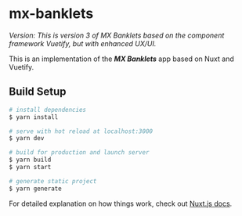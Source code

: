 # mx-banklets

_Version: This is version 3 of MX Banklets based on the component framework Vuetify, but with enhanced UX/UI._

This is an implementation of the _**MX Banklets**_ app based on Nuxt and Vuetify.

## Build Setup

```bash
# install dependencies
$ yarn install

# serve with hot reload at localhost:3000
$ yarn dev

# build for production and launch server
$ yarn build
$ yarn start

# generate static project
$ yarn generate
```

For detailed explanation on how things work, check out [Nuxt.js docs](https://nuxtjs.org).

